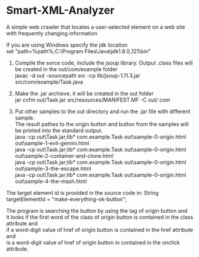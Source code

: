 # Smart-XML-Analyzer
A simple web crawler that locates a user-selected element on a web site with frequently changing information

If you are using Windows specify the jdk location  
set "path=%path%;C:\Program Files\Java\jdk1.8.0_121\bin"

1. Compile the sorce code, include the jsoup library. Output .class files will be created in the out/com/example folder  
javac -d out -sourcepath src -cp lib/jsoup-1.11.3.jar src/com/example/Task.java

2. Make the .jar archieve, it will be created in the out folder  
jar cvfm out/Task.jar src/resources/MANIFEST.MF -C out/ com

3. Put other samples to the out directory and run the .jar file with different sample.  
   The result pathes to the origin button and button from the samples will be printed into the standard output.  
java -cp out\Task.jar;lib\* com.example.Task out\sample-0-origin.html out\sample-1-evil-gemini.html  
java -cp out\Task.jar;lib\* com.example.Task out\sample-0-origin.html out\sample-2-container-and-clone.html  
java -cp out\Task.jar;lib\* com.example.Task out\sample-0-origin.html out\sample-3-the-escape.html  
java -cp out\Task.jar;lib\* com.example.Task out\sample-0-origin.html out\sample-4-the-mash.html  

The target element id is provided in the source code in: String targetElementId = "make-everything-ok-button";  

The program is searching the button by using the tag of origin button and  
it looks if the first word of the class of origin button is contained in the class attribute and  
if a word-digit value of href of origin button is contained in the href attribute and  
is a word-digit value of href of origin button in contained in the onclick attribute.  
